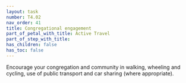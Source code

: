 ```yaml
---
layout: task
number: T4.02
nav_order: 41
title: Congregational engagement
part_of_petal_with_title: Active Travel
part_of_step_with_title: 
has_children: false
has_toc: false
---
```


Encourage your congregation and community in walking, wheeling and cycling, use of public transport and car sharing (where appropriate).
